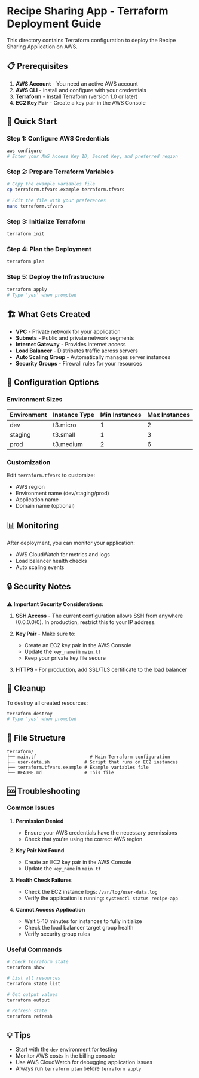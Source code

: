 # Recipe Sharing App - Terraform Deployment Guide

This directory contains Terraform configuration to deploy the Recipe Sharing Application on AWS.

## 📋 Prerequisites

1. **AWS Account** - You need an active AWS account
2. **AWS CLI** - Install and configure with your credentials
3. **Terraform** - Install Terraform (version 1.0 or later)
4. **EC2 Key Pair** - Create a key pair in the AWS Console

## 🚀 Quick Start

### Step 1: Configure AWS Credentials
```bash
aws configure
# Enter your AWS Access Key ID, Secret Key, and preferred region
```

### Step 2: Prepare Terraform Variables
```bash
# Copy the example variables file
cp terraform.tfvars.example terraform.tfvars

# Edit the file with your preferences
nano terraform.tfvars
```

### Step 3: Initialize Terraform
```bash
terraform init
```

### Step 4: Plan the Deployment
```bash
terraform plan
```

### Step 5: Deploy the Infrastructure
```bash
terraform apply
# Type 'yes' when prompted
```

## 🏗️ What Gets Created

- **VPC** - Private network for your application
- **Subnets** - Public and private network segments
- **Internet Gateway** - Provides internet access
- **Load Balancer** - Distributes traffic across servers
- **Auto Scaling Group** - Automatically manages server instances
- **Security Groups** - Firewall rules for your resources

## 🔧 Configuration Options

### Environment Sizes

| Environment | Instance Type | Min Instances | Max Instances |
|-------------|---------------|---------------|---------------|
| dev         | t3.micro      | 1             | 2             |
| staging     | t3.small      | 1             | 3             |
| prod        | t3.medium     | 2             | 6             |

### Customization

Edit `terraform.tfvars` to customize:
- AWS region
- Environment name (dev/staging/prod)
- Application name
- Domain name (optional)

## 📊 Monitoring

After deployment, you can monitor your application:
- AWS CloudWatch for metrics and logs
- Load balancer health checks
- Auto scaling events

## 🔒 Security Notes

⚠️ **Important Security Considerations:**

1. **SSH Access** - The current configuration allows SSH from anywhere (0.0.0.0/0). In production, restrict this to your IP address.

2. **Key Pair** - Make sure to:
   - Create an EC2 key pair in the AWS Console
   - Update the `key_name` in `main.tf`
   - Keep your private key file secure

3. **HTTPS** - For production, add SSL/TLS certificate to the load balancer

## 🧹 Cleanup

To destroy all created resources:
```bash
terraform destroy
# Type 'yes' when prompted
```

## 📁 File Structure

```
terraform/
├── main.tf                    # Main Terraform configuration
├── user-data.sh             # Script that runs on EC2 instances
├── terraform.tfvars.example # Example variables file
└── README.md                # This file
```

## 🆘 Troubleshooting

### Common Issues

1. **Permission Denied**
   - Ensure your AWS credentials have the necessary permissions
   - Check that you're using the correct AWS region

2. **Key Pair Not Found**
   - Create an EC2 key pair in the AWS Console
   - Update the `key_name` in `main.tf`

3. **Health Check Failures**
   - Check the EC2 instance logs: `/var/log/user-data.log`
   - Verify the application is running: `systemctl status recipe-app`

4. **Cannot Access Application**
   - Wait 5-10 minutes for instances to fully initialize
   - Check the load balancer target group health
   - Verify security group rules

### Useful Commands

```bash
# Check Terraform state
terraform show

# List all resources
terraform state list

# Get output values
terraform output

# Refresh state
terraform refresh
```

## 💡 Tips

- Start with the `dev` environment for testing
- Monitor AWS costs in the billing console
- Use AWS CloudWatch for debugging application issues
- Always run `terraform plan` before `terraform apply`
